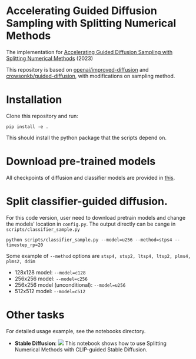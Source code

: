 # Accelerating Guided Diffusion Sampling with Splitting Numerical Methods
The implementation for [Accelerating Guided Diffusion Sampling with Splitting Numerical Methods](https://openreview.net/forum?id=F0KTk2plQzO) (2023)

This repository is based on [openai/improved-diffusion](https://github.com/openai/improved-diffusion) and [crowsonkb/guided-diffusion](https://github.com/crowsonkb/guided-diffusion), with modifications on sampling method.

# Installation
Clone this repository and run:
```
pip install -e .
```
This should install the python package that the scripts depend on.

# Download pre-trained models
All checkpoints of diffusion and classifier models are provided in [this](https://github.com/openai/guided-diffusion#download-pre-trained-models).

# Split classifier-guided diffusion.
For this code version, user need to download pretrain models and change the models' location in `config.py`.
The output directly can be cange in `scripts/classifier_sample.py`

```
python scripts/classifier_sample.py --model=u256 --method=stps4 --timestep_rp=20
```

Some example of `--method` options are ```stsp4, stsp2, ltsp4, ltsp2, plms4, plms2, ddim ```

- 128x128 model: `--model=c128`
- 256x256 model: `--model=c256`
- 256x256 model (unconditional): `--model=u256`
- 512x512 model: `--model=c512`

# Other tasks
For detailed usage example, see the notebooks directory.

- **Stable Diffusion**: [![][colab]][SD-text2im] This notebook shows how to use Splitting Numerical Methods with CLIP-guided Stable Diffusion.

[colab]: <https://colab.research.google.com/assets/colab-badge.svg>
[SD-text2im]: <https://colab.research.google.com/drive/1uDArGUikVwuNVPX6KRVnSxIjfd6vJeZ1?usp=sharing>